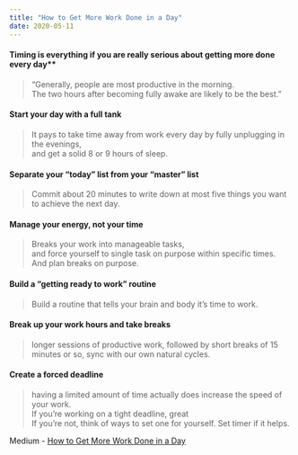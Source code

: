```yaml
---
title: "How to Get More Work Done in a Day"
date: 2020-05-11
---
```


#### Timing is everything if you are really serious about getting more done every day**
> “Generally, people are most productive in the morning.   
> The two hours after becoming fully awake are likely to be the best.”

#### Start your day with a full tank
> It pays to take time away from work every day by fully unplugging in the evenings,   
> and get a solid 8 or 9 hours of sleep.

#### Separate your “today” list from your “master” list
> Commit about 20 minutes to write down at most five things you want to achieve the next day.

#### Manage your energy, not your time
> Breaks your work into manageable tasks,     
> and force yourself to single task on purpose within specific times.   
> And plan breaks on purpose.

#### Build a “getting ready to work” routine
> Build a routine that tells your brain and body it’s time to work.

#### Break up your work hours and take breaks
> longer sessions of productive work, followed by short breaks of 15 minutes or so, sync with our own natural cycles.

#### Create a forced deadline
> having a limited amount of time actually does increase the speed of your work.   
> If you’re working on a tight deadline, great    
> If you’re not, think of ways to set one for yourself. Set timer if it helps.


Medium - [How to Get More Work Done in a Day](https://medium.com/swlh/how-to-get-more-work-done-in-a-single-working-day-than-most-people-do-in-a-week-9b25882c43d0)
